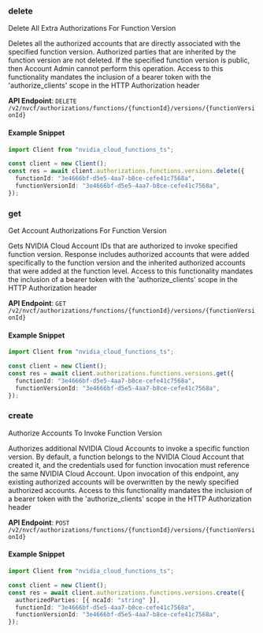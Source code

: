 
### delete <a name="delete"></a>
Delete All Extra Authorizations For Function Version

Deletes all the authorized accounts that are directly associated with the  specified function version. Authorized parties that are inherited by the  function version are not deleted. If the specified function version is public,  then Account Admin cannot perform this operation. Access to this functionality mandates the inclusion of a bearer token with the  'authorize_clients' scope in the HTTP Authorization header 

**API Endpoint**: `DELETE /v2/nvcf/authorizations/functions/{functionId}/versions/{functionVersionId}`

#### Example Snippet

```typescript
import Client from "nvidia_cloud_functions_ts";

const client = new Client();
const res = await client.authorizations.functions.versions.delete({
  functionId: "3e4666bf-d5e5-4aa7-b8ce-cefe41c7568a",
  functionVersionId: "3e4666bf-d5e5-4aa7-b8ce-cefe41c7568a",
});
```

### get <a name="get"></a>
Get Account Authorizations For Function Version

Gets NVIDIA Cloud Account IDs that are authorized to invoke specified function  version. Response includes authorized accounts that were added specifically  to the function version and the inherited authorized accounts that were  added at the function level. Access to this functionality mandates the inclusion of a bearer token with the  'authorize_clients' scope in the HTTP Authorization header 

**API Endpoint**: `GET /v2/nvcf/authorizations/functions/{functionId}/versions/{functionVersionId}`

#### Example Snippet

```typescript
import Client from "nvidia_cloud_functions_ts";

const client = new Client();
const res = await client.authorizations.functions.versions.get({
  functionId: "3e4666bf-d5e5-4aa7-b8ce-cefe41c7568a",
  functionVersionId: "3e4666bf-d5e5-4aa7-b8ce-cefe41c7568a",
});
```

### create <a name="create"></a>
Authorize Accounts To Invoke Function Version

Authorizes additional NVIDIA Cloud Accounts to invoke a specific function  version. By default, a function belongs to the NVIDIA Cloud Account that  created it, and the credentials used for function invocation must reference  the same NVIDIA Cloud Account. Upon invocation of this endpoint, any existing  authorized accounts will be overwritten by the newly specified authorized  accounts. Access to this functionality mandates the inclusion of a bearer token with the  'authorize_clients' scope in the HTTP Authorization header 

**API Endpoint**: `POST /v2/nvcf/authorizations/functions/{functionId}/versions/{functionVersionId}`

#### Example Snippet

```typescript
import Client from "nvidia_cloud_functions_ts";

const client = new Client();
const res = await client.authorizations.functions.versions.create({
  authorizedParties: [{ ncaId: "string" }],
  functionId: "3e4666bf-d5e5-4aa7-b8ce-cefe41c7568a",
  functionVersionId: "3e4666bf-d5e5-4aa7-b8ce-cefe41c7568a",
});
```
